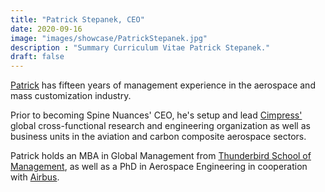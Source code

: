 ```yaml
---
title: "Patrick Stepanek, CEO"
date: 2020-09-16
image: "images/showcase/PatrickStepanek.jpg"
description : "Summary Curriculum Vitae Patrick Stepanek."
draft: false
---
```


[Patrick](https://www.linkedin.com/in/patrick-stepanek-72742443) has fifteen years of management experience in the aerospace and mass customization industry.

Prior to becoming Spine Nuances' CEO, he's setup and lead [Cimpress'](https://cimpress.com) global cross-functional research and engineering organization as well as business units in the aviation and carbon composite aerospace sectors.

Patrick holds an MBA in Global Management from [Thunderbird School of Management](https://thunderbird.asu.edu), as well as a PhD in Aerospace Engineering in cooperation with [Airbus](https://www.airbus.com). 


